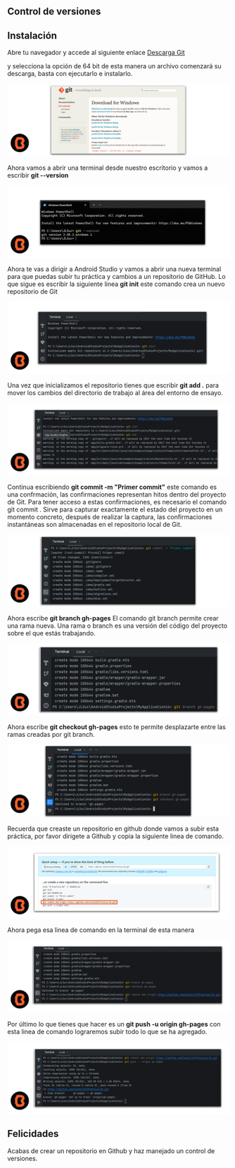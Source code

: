 ## Control de versiones



## Instalación
<p>Abre tu navegador y accede al siguiente enlace <a href="https://git-scm.com/download/win">Descarga Git</a></p> y selecciona la opción de 64 bit de esta manera un archivo comenzará su descarga, basta con ejecutarlo e instalarlo.

![Decargar Git](img/01.png)

Ahora vamos a abrir una terminal desde nuestro escritorio y vamos a escribir **git --version** 

![Comprobar la versión instalada](img/02.png)

Ahora te vas a dirigir a Android Studio y vamos a abrir una nueva terminal para que puedas subir tu práctica y cambios a un repositorio de GitHub. Lo que sigue es escribir la siguiente linea **git init** este comando crea un nuevo repositorio de Git


![Abrir una terminal en Android Studio](img/03.png)

Una vez que inicializamos el repositorio tienes que escribir **git add .** para mover los cambios del directorio de trabajo al área del entorno de ensayo.

![Git init](img/04.png)

Continua escribiendo **git commit -m "Primer commit"** este comando es una confrmación, las confirmaciones representan hitos dentro del proyecto de Git.
Para tener acceso a estas confirmaciones, es necesario el comando git commit . Sirve para capturar exactamente el estado del proyecto en un momento concreto, después de realizar la captura, las confirmaciones instantáneas son almacenadas en el repositorio local de Git.

![Git add .](img/05.png)

Ahora escribe **git branch gh-pages** El comando git branch permite crear una rama nueva.
Una rama o branch es una versión del código del proyecto sobre el que estás trabajando.

![Git branch](img/06.png)

Ahora escribe **git checkout gh-pages** esto te permite desplazarte entre las ramas creadas por git branch.

![Git checkout](img/07.png)

Recuerda que creaste un repositorio en github donde vamos a subir esta práctica, por favor dirigete a Github y copia la siguiente linea de comando. 

![Git remote](img/10.png)

Ahora pega esa linea de comando en la terminal de esta manera

![Git remote](img/08.png)

Por último lo que tienes que hacer es un **git push -u origin gh-pages** con esta linea de comando lograremos subir todo lo que se ha agregado.

![Git push](img/09.png)

## Felicidades
 Acabas de crear un repositorio en Github y haz manejado un control de versiones.